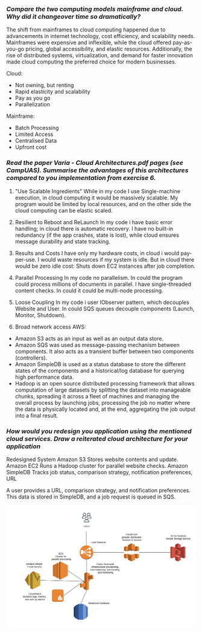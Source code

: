 ### ***Compare the two computing models mainframe and cloud. Why did it changeover time so dramatically?***

The shift from mainframes to cloud computing happened due to advancements in internet technology, cost efficiency, and scalability needs. Mainframes were expensive and inflexible, while the cloud offered pay-as-you-go pricing, global accessibility, and elastic resources. Additionally, the rise of distributed systems, virtualization, and demand for faster innovation made cloud computing the preferred choice for modern businesses.


Cloud:
- Not owning, but renting
- Rapid elasticity and scalability 
- Pay as you go
- Parallelization

Mainframe:
- Batch Processing 
- Limited Access
- Centralised Data 
- Upfront cost 
### ***Read the paper Varia - Cloud Architectures.pdf pages (see CampUAS). Summarise the advantages of this architectures compared to you implementation from exercise 6.***
1. "Use Scalable Ingredients"
While in my code I use Single-machine execution, in cloud computing it would be massively scalable.
My program would be limited by local resources, and on the other side the cloud computing can be elastic scaled. 

2. Resilient to Reboot and ReLaunch
In my code i have basic error handling; in cloud there is automatic recovery.
I have no built-in redundancy (if the app crashes, state is lost), while cloud ensures message durability and state tracking.

3. Results and Costs
I have only my hardware costs, in cloud i would pay-per-use. 
I would waste resources if my system is idle. But in cloud there would be zero idle cost: Shuts down EC2 instances after job completion.

4. Parallel Processing
In my code no parallelism. In could the program could process millions of documents in parallel.
I have single-threaded content checks. In could it could be multi-node processing.

5. Loose Coupling
In my code i user IObserver pattern, which decouples Website and User. In could SQS queues decouple components (Launch, Monitor, Shutdown).

6. Broad network access 
AWS:
- Amazon S3 acts as an input as well as an output data store.
- Amazon SQS was used as message-passing mechanism between components. It also  acts as a transient buffer between two components (controllers).
- Amazon SimpleDB is used as a status database to store the different states of the components and a historical/log database for querying high performance data.
- Hadoop is an open source distributed processing
  framework that allows computation of large datasets by
  splitting the dataset into manageable chunks, spreading
  it across a fleet of machines and managing the overall
  process by launching jobs, processing the job no matter
  where the data is physically located and, at the end,
  aggregating the job output into a final result.
### ***How would you redesign you application using the mentioned cloud services. Draw a reiterated cloud architecture for your application***

Redesigned System
Amazon S3	Stores website contents and update.
Amazon EC2	Runs a Hadoop cluster for parallel website checks.
Amazon SimpleDB	Tracks job status, comparison strategy, notification preferences, URL

A user provides a URL, comparison strategy, and notification preferences. This data is stored in SimpleDB, and a job request is queued in SQS.

![img.png](img.png)
